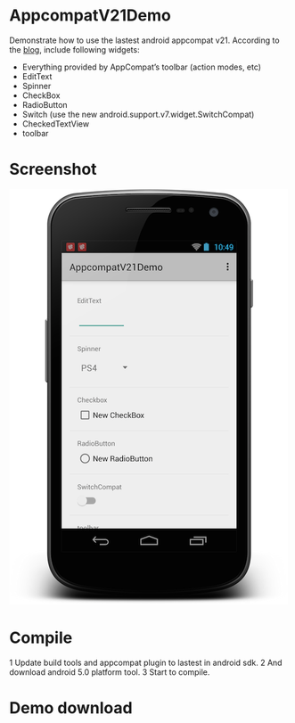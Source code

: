 AppcompatV21Demo
================

Demonstrate how to use the lastest android appcompat v21. According to the [blog](http://android-developers.blogspot.sg/2014/10/appcompat-v21-material-design-for-pre.html), include following widgets:

- Everything provided by AppCompat’s toolbar (action modes, etc)
- EditText
- Spinner
- CheckBox
- RadioButton
- Switch (use the new android.support.v7.widget.SwitchCompat)
- CheckedTextView
- toolbar

Screenshot
======
![](./screenshot.png)

Compile
=========

 1 Update build tools and appcompat plugin to lastest in android sdk. 
 2 And download android 5.0 platform tool.
 3 Start to compile.

Demo download
=======
[](http://pan.baidu.com/s/1c0eXhNq)
